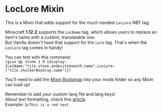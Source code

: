# LocLore Mixin

This is a Mixin that adds support for the much needed `LocLore` NBT tag.  

Minecraft **1.12.2** supports the `LocName` tag, which allows users to replace an item's name with a custom, translatable one.  
But Vanilla doesn't have that support for the `Lore` tag. That's when the `LocLore` tag comes in handy!  

You can test with this command:  
`/give @p stone 1 0 {display:{LocName:"tile.stone.andesiteSmooth.name",LocLore:["tile.shulkerBoxGray.name"]}}`  

You'll need to add the [Mixin Bootstrap](https://www.curseforge.com/minecraft/mc-mods/mixinbootstrap) into your mods folder so any Mixin can load up!  

Remember to add your custom lang file and lang keys!  
About text formatting, check this [article](https://minecraft.fandom.com/wiki/Formatting_codes#Color_codes).  
Example: `§cThis is a red text`  
